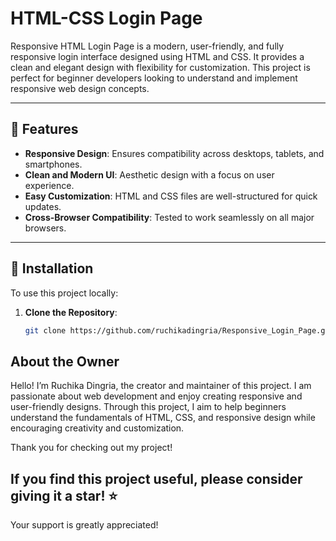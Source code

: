 # HTML-CSS Login Page

Responsive HTML Login Page is a modern, user-friendly, and fully responsive login interface designed using HTML and CSS. It provides a clean and elegant design with flexibility for customization. This project is perfect for beginner developers looking to understand and implement responsive web design concepts.

---

## 🌟 Features

+ **Responsive Design**: Ensures compatibility across desktops, tablets, and smartphones.
+ **Clean and Modern UI**: Aesthetic design with a focus on user experience.
+ **Easy Customization**: HTML and CSS files are well-structured for quick updates.
+ **Cross-Browser Compatibility**: Tested to work seamlessly on all major browsers.

---

## 🚀 Installation 

To use this project locally:

1. **Clone the Repository**:
   ```bash
   git clone https://github.com/ruchikadingria/Responsive_Login_Page.git

## About the Owner
Hello! I’m Ruchika Dingria, the creator and maintainer of this project. I am passionate about web development and enjoy creating responsive and user-friendly designs. Through this project, I aim to help beginners understand the fundamentals of HTML, CSS, and responsive design while encouraging creativity and customization.

Thank you for checking out my project!

## If you find this project useful, please consider giving it a star! :star:

Your support is greatly appreciated!
